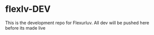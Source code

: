 # flexlv-DEV
This is the development repo for Flexurluv. All dev will be pushed here before its made live

